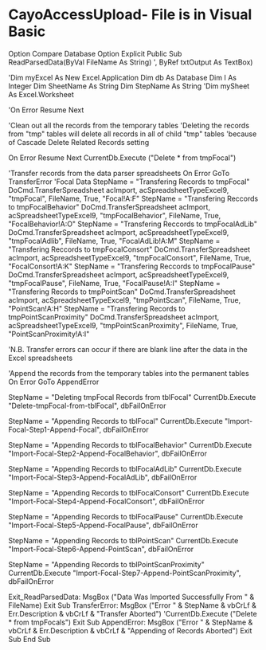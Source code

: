 # CayoAccessUpload- File is in Visual Basic

Option Compare Database
Option Explicit
Public Sub ReadParsedData(ByVal FileName As String) ', ByRef txtOutput As TextBox)

   'Dim myExcel As New Excel.Application
   Dim db As Database
   Dim I As Integer
   Dim SheetName As String
   Dim StepName As String
   'Dim mySheet As Excel.Worksheet
   
   
   'On Error Resume Next
   
   'Clean out all the records from the temporary tables
   'Deleting the records from "tmp" tables will delete all records in all of child "tmp" tables
   'because of Cascade Delete Related Records setting
   
   On Error Resume Next
   CurrentDb.Execute ("Delete * from tmpFocal")

   'Transfer records from the data parser spreadsheets
   On Error GoTo TransferError
   'Focal Data
   StepName = "Transfering Records to tmpFocal"
   DoCmd.TransferSpreadsheet acImport, acSpreadsheetTypeExcel9, "tmpFocal", FileName, True, "Focal!A:F"
   StepName = "Transfering Reccords to tmpFocalBehavior"
   DoCmd.TransferSpreadsheet acImport, acSpreadsheetTypeExcel9, "tmpFocalBehavior", FileName, True, "FocalBehavior!A:O"
   StepName = "Transfering Reccords to tmpFocalAdLib"
   DoCmd.TransferSpreadsheet acImport, acSpreadsheetTypeExcel9, "tmpFocalAdlib", FileName, True, "FocalAdLib!A:M"
   StepName = "Transfering Reccords to tmpFocalConsort"
   DoCmd.TransferSpreadsheet acImport, acSpreadsheetTypeExcel9, "tmpFocalConsort", FileName, True, "FocalConsort!A:K"
   StepName = "Transfering Reccords to tmpFocalPause"
   DoCmd.TransferSpreadsheet acImport, acSpreadsheetTypeExcel9, "tmpFocalPause", FileName, True, "FocalPause!A:I"
   StepName = "Transfering Records to tmpPointScan"
   DoCmd.TransferSpreadsheet acImport, acSpreadsheetTypeExcel9, "tmpPointScan", FileName, True, "PointScan!A:H"
   StepName = "Transfering Records to tmpPointScanProximity"
   DoCmd.TransferSpreadsheet acImport, acSpreadsheetTypeExcel9, "tmpPointScanProximity", FileName, True, "PointScanProximity!A:I"
   
'N.B. Transfer errors can occur if there are blank line after the data in the Excel spreadsheets
   
   'Append the records from the temporary tables into the permanent tables
   On Error GoTo AppendError
   
   StepName = "Deleting tmpFocal Records from tblFocal"
   CurrentDb.Execute "Delete-tmpFocal-from-tblFocal", dbFailOnError
   
   StepName = "Appending Records to tblFocal"
   CurrentDb.Execute "Import-Focal-Step1-Append-Focal", dbFailOnError
   
   StepName = "Appending Records to tblFocalBehavior"
   CurrentDb.Execute "Import-Focal-Step2-Append-FocalBehavior", dbFailOnError
   
   StepName = "Appending Records to tblFocalAdLib"
   CurrentDb.Execute "Import-Focal-Step3-Append-FocalAdLib", dbFailOnError
   
   StepName = "Appending Records to tblFocalConsort"
   CurrentDb.Execute "Import-Focal-Step4-Append-FocalConsort", dbFailOnError
   
   StepName = "Appending Records to tblFocalPause"
   CurrentDb.Execute "Import-Focal-Step5-Append-FocalPause", dbFailOnError
   
   StepName = "Appending Records to tblPointScan"
   CurrentDb.Execute "Import-Focal-Step6-Append-PointScan", dbFailOnError
   
   StepName = "Appending Records to tblPointScanProximity"
   CurrentDb.Execute "Import-Focal-Step7-Append-PointScanProximity", dbFailOnError

Exit_ReadParsedData:
   MsgBox ("Data Was Imported Successfully From " & FileName)
   Exit Sub
TransferError:
   MsgBox ("Error " & StepName & vbCrLf & Err.Description & vbCrLf & "Transfer Aborted")
   'CurrentDb.Execute ("Delete * from tmpFocals")
   Exit Sub
AppendError:
   MsgBox ("Error " & StepName & vbCrLf & Err.Description & vbCrLf & "Appending of Records Aborted")
   Exit Sub
End Sub


